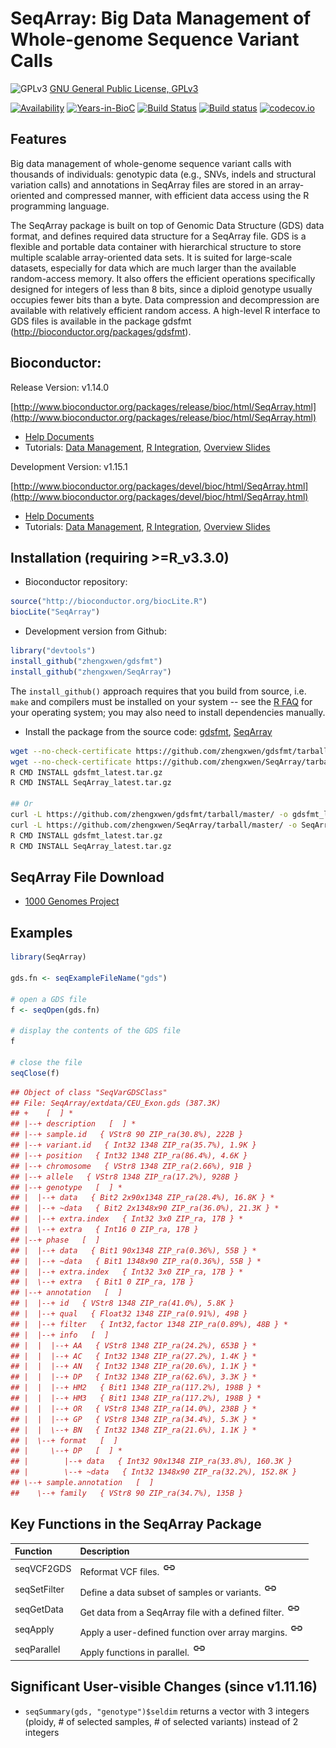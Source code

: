 SeqArray: Big Data Management of Whole-genome Sequence Variant Calls
===

![GPLv3](http://www.gnu.org/graphics/gplv3-88x31.png)
[GNU General Public License, GPLv3](http://www.gnu.org/copyleft/gpl.html)

[![Availability](http://www.bioconductor.org/shields/availability/release/SeqArray.svg)](http://www.bioconductor.org/packages/release/bioc/html/SeqArray.html)
[![Years-in-BioC](http://www.bioconductor.org/shields/years-in-bioc/SeqArray.svg)](http://www.bioconductor.org/packages/release/bioc/html/SeqArray.html)
[![Build Status](https://travis-ci.org/zhengxwen/SeqArray.png)](https://travis-ci.org/zhengxwen/SeqArray)
[![Build status](https://ci.appveyor.com/api/projects/status/noil0942el3iohqs?svg=true)](https://ci.appveyor.com/project/zhengxwen/seqarray)
[![codecov.io](https://codecov.io/github/zhengxwen/SeqArray/coverage.svg?branch=master)](https://codecov.io/github/zhengxwen/SeqArray?branch=master)


## Features

Big data management of whole-genome sequence variant calls with thousands of individuals: genotypic data (e.g., SNVs, indels and structural variation calls) and annotations in SeqArray files are stored in an array-oriented and compressed manner, with efficient data access using the R programming language.

The SeqArray package is built on top of Genomic Data Structure (GDS) data format, and defines required data structure for a SeqArray file. GDS is a flexible and portable data container with hierarchical structure to store multiple scalable array-oriented data sets. It is suited for large-scale datasets, especially for data which are much larger than the available random-access memory. It also offers the efficient operations specifically designed for integers of less than 8 bits, since a diploid genotype usually occupies fewer bits than a byte. Data compression and decompression are available with relatively efficient random access. A high-level R interface to GDS files is available in the package gdsfmt (http://bioconductor.org/packages/gdsfmt).


## Bioconductor:

Release Version: v1.14.0

[http://www.bioconductor.org/packages/release/bioc/html/SeqArray.html](http://www.bioconductor.org/packages/release/bioc/html/SeqArray.html)

* [Help Documents](http://zhengxwen.github.io/SeqArray/release/help/00Index.html)
* Tutorials: [Data Management](http://www.bioconductor.org/packages/release/bioc/vignettes/SeqArray/inst/doc/SeqArrayTutorial.html), [R Integration](http://www.bioconductor.org/packages/release/bioc/vignettes/SeqArray/inst/doc/R_Integration.html), [Overview Slides](http://www.bioconductor.org/packages/release/bioc/vignettes/SeqArray/inst/doc/OverviewSlides.html)

Development Version: v1.15.1

[http://www.bioconductor.org/packages/devel/bioc/html/SeqArray.html](http://www.bioconductor.org/packages/devel/bioc/html/SeqArray.html)

* [Help Documents](http://zhengxwen.github.io/SeqArray/devel/help/00Index.html)
* Tutorials: [Data Management](http://www.bioconductor.org/packages/devel/bioc/vignettes/SeqArray/inst/doc/SeqArrayTutorial.html), [R Integration](http://www.bioconductor.org/packages/devel/bioc/vignettes/SeqArray/inst/doc/R_Integration.html), [Overview Slides](http://www.bioconductor.org/packages/devel/bioc/vignettes/SeqArray/inst/doc/OverviewSlides.html)



## Installation (requiring >=R_v3.3.0)

* Bioconductor repository:
```R
source("http://bioconductor.org/biocLite.R")
biocLite("SeqArray")
```

* Development version from Github:
```R
library("devtools")
install_github("zhengxwen/gdsfmt")
install_github("zhengxwen/SeqArray")
```
The `install_github()` approach requires that you build from source, i.e. `make` and compilers must be installed on your system -- see the [R FAQ](http://cran.r-project.org/faqs.html) for your operating system; you may also need to install dependencies manually.

* Install the package from the source code:
[gdsfmt](https://github.com/zhengxwen/gdsfmt), [SeqArray](https://github.com/zhengxwen/SeqArray)
```sh
wget --no-check-certificate https://github.com/zhengxwen/gdsfmt/tarball/master -O gdsfmt_latest.tar.gz
wget --no-check-certificate https://github.com/zhengxwen/SeqArray/tarball/master -O SeqArray_latest.tar.gz
R CMD INSTALL gdsfmt_latest.tar.gz
R CMD INSTALL SeqArray_latest.tar.gz

## Or
curl -L https://github.com/zhengxwen/gdsfmt/tarball/master/ -o gdsfmt_latest.tar.gz
curl -L https://github.com/zhengxwen/SeqArray/tarball/master/ -o SeqArray_latest.tar.gz
R CMD INSTALL gdsfmt_latest.tar.gz
R CMD INSTALL SeqArray_latest.tar.gz
```



## SeqArray File Download

* [1000 Genomes Project](http://bochet.gcc.biostat.washington.edu/seqarray/1000genomes)



## Examples

```R
library(SeqArray)

gds.fn <- seqExampleFileName("gds")

# open a GDS file
f <- seqOpen(gds.fn)

# display the contents of the GDS file
f

# close the file
seqClose(f)
```

```R
## Object of class "SeqVarGDSClass"
## File: SeqArray/extdata/CEU_Exon.gds (387.3K)
## +    [  ] *
## |--+ description   [  ] *
## |--+ sample.id   { VStr8 90 ZIP_ra(30.8%), 222B }
## |--+ variant.id   { Int32 1348 ZIP_ra(35.7%), 1.9K }
## |--+ position   { Int32 1348 ZIP_ra(86.4%), 4.6K }
## |--+ chromosome   { VStr8 1348 ZIP_ra(2.66%), 91B }
## |--+ allele   { VStr8 1348 ZIP_ra(17.2%), 928B }
## |--+ genotype   [  ] *
## |  |--+ data   { Bit2 2x90x1348 ZIP_ra(28.4%), 16.8K } *
## |  |--+ ~data   { Bit2 2x1348x90 ZIP_ra(36.0%), 21.3K } *
## |  |--+ extra.index   { Int32 3x0 ZIP_ra, 17B } *
## |  \--+ extra   { Int16 0 ZIP_ra, 17B }
## |--+ phase   [  ]
## |  |--+ data   { Bit1 90x1348 ZIP_ra(0.36%), 55B } *
## |  |--+ ~data   { Bit1 1348x90 ZIP_ra(0.36%), 55B } *
## |  |--+ extra.index   { Int32 3x0 ZIP_ra, 17B } *
## |  \--+ extra   { Bit1 0 ZIP_ra, 17B }
## |--+ annotation   [  ]
## |  |--+ id   { VStr8 1348 ZIP_ra(41.0%), 5.8K }
## |  |--+ qual   { Float32 1348 ZIP_ra(0.91%), 49B }
## |  |--+ filter   { Int32,factor 1348 ZIP_ra(0.89%), 48B } *
## |  |--+ info   [  ]
## |  |  |--+ AA   { VStr8 1348 ZIP_ra(24.2%), 653B } *
## |  |  |--+ AC   { Int32 1348 ZIP_ra(27.2%), 1.4K } *
## |  |  |--+ AN   { Int32 1348 ZIP_ra(20.6%), 1.1K } *
## |  |  |--+ DP   { Int32 1348 ZIP_ra(62.6%), 3.3K } *
## |  |  |--+ HM2   { Bit1 1348 ZIP_ra(117.2%), 198B } *
## |  |  |--+ HM3   { Bit1 1348 ZIP_ra(117.2%), 198B } *
## |  |  |--+ OR   { VStr8 1348 ZIP_ra(14.0%), 238B } *
## |  |  |--+ GP   { VStr8 1348 ZIP_ra(34.4%), 5.3K } *
## |  |  \--+ BN   { Int32 1348 ZIP_ra(21.6%), 1.1K } *
## |  \--+ format   [  ]
## |     \--+ DP   [  ] *
## |        |--+ data   { Int32 90x1348 ZIP_ra(33.8%), 160.3K }
## |        \--+ ~data   { Int32 1348x90 ZIP_ra(32.2%), 152.8K }
## \--+ sample.annotation   [  ]
##    \--+ family   { VStr8 90 ZIP_ra(34.7%), 135B }
```


## Key Functions in the SeqArray Package

| Function     | Description |
|:-------------|:-------------------------------------------|
| seqVCF2GDS   | Reformat VCF files. [![](vignettes/link.png)](http://zhengxwen.github.io/SeqArray/release/help/seqVCF2GDS.html)  |
| seqSetFilter | Define a data subset of samples or variants. [![](vignettes/link.png)](http://zhengxwen.github.io/SeqArray/release/help/seqSetFilter.html)  |
| seqGetData   | Get data from a SeqArray file with a defined filter. [![](vignettes/link.png)](http://zhengxwen.github.io/SeqArray/release/help/seqGetData.html)  |
| seqApply     | Apply a user-defined function over array margins. [![](vignettes/link.png)](http://zhengxwen.github.io/SeqArray/release/help/seqApply.html)  |
| seqParallel  | Apply functions in parallel. [![](vignettes/link.png)](http://zhengxwen.github.io/SeqArray/release/help/seqParallel.html)  |


## Significant User-visible Changes (since v1.11.16)

* `seqSummary(gds, "genotype")$seldim` returns a vector with 3 integers (ploidy, # of selected samples, # of selected variants) instead of 2 integers

